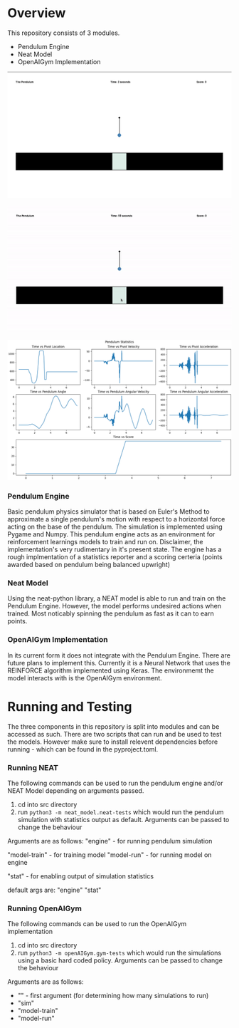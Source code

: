 # Overview
This repository consists of 3 modules. 
- Pendulum Engine
- Neat Model
- OpenAIGym Implementation

![pendulum simulation](resources/pendulum.png "pendulum simulation")

![pendulum gif](resources/pendulum.gif "pendulum gif")

![simulation statistics](resources/game_statistics.png "simulation statistics")

### Pendulum Engine
Basic pendulum physics simulator that is based on Euler's Method to approximate a single pendulum's motion with respect to a horizontal force acting on the base of the pendulum. 
The simulation is implemented using Pygame and Numpy. This pendulum engine acts as an environment for reinforcement learnings models to train and run on. Disclaimer, the implementation's very rudimentary in it's present state. The engine has a rough implmentation of a statistics reporter and a scoring certeria (points awarded based on pendulum being balanced upwright)

### Neat Model 
Using the neat-python library, a NEAT model is able to run and train on the Pendulum Engine. However, the model performs undesired actions when trained. Most noticably spinning the pendulum as fast as it can to earn points. 

### OpenAIGym Implementation
In its current form it does not integrate with the Pendulum Engine. There are future plans to implement this. Currently it is a Neural Network that uses the REINFORCE algorithm implemented using Keras.
The environmemt the model interacts with is the OpenAIGym environment. 

# Running and Testing
The three components in this repository is split into modules and can be accessed as such. There are two scripts that can run and be used to test the models. However make sure to install relevent dependencies before running - which can be found in the pyproject.toml.  

### Running NEAT
The following commands can be used to run the pendulum engine and/or NEAT Model depending on arguments passed. 
1. cd into src directory
2. run `python3 -m neat_model.neat-tests` which would run the pendulum simulation with statistics output as default. Arguments can be passed to change the behaviour

Arguments are as follows:
"engine" - for running pendulum simulation

"model-train" - for training model
"model-run" - for running model on engine

"stat" - for enabling output of simulation statistics 

default  args are: "engine" "stat"

### Running OpenAIGym
The following commands can be used to run the OpenAIGym implementation
1. cd into src directory
2. run `python3 -m openAIGym.gym-tests` which would run the simulations using a basic hard coded policy. Arguments can be passed to change the behaviour

Arguments are as follows:
- "<num>" - first argument (for determining how many simulations to run)
- "sim"
- "model-train"
- "model-run"

